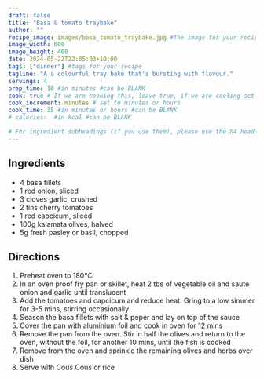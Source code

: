 ```yaml
---
draft: false
title: "Basa & tomato traybake"
author: ""
recipe_image: images/basa_tomato_traybake.jpg #The image for your recipe
image_width: 600
image_height: 400
date: 2024-05-22T22:05:03+10:00
tags: ["dinner"] #tags for your recipe
tagline: "A a colourful tray bake that's bursting with flavour."
servings: 4
prep_time: 10 #in minutes #can be BLANK
cook: true # If we are cooking this, leave true, if we are cooling set to false
cook_increment: minutes # set to minutes or hours
cook_time: 35 #in minutes or hours #can be BLANK
# calories:  #in kcal #can be BLANK

# For ingredient subheadings (if you use them), please use the h4 header.  For print view I have those elements targeted
---
```



## Ingredients

- 4 basa fillets
- 1 red onion, sliced
- 3 cloves garlic, crushed
- 2 tins cherry tomatoes
- 1 red capcicum, sliced
- 100g kalamata olives, halved
- 5g fresh pasley or basil, chopped

## Directions

1. Preheat oven to 180°C
2. In an oven proof fry pan or skillet, heat 2 tbs of vegetable oil and saute onion and garlic until translucent
3. Add the tomatoes and capcicum and reduce heat. Gring to a low simmer for 3-5 mins, stirring occasionally
4. Season the basa fillets with salt & peper and lay on top of the sauce
5. Cover the pan with aluminium foil and cook in oven for 12 mins
6. Remove the pan from the oven.  Stir in half the olives and return to the oven, without the foil, for another 10 mins, until the fish is cooked
7. Remove from the oven and sprinkle the remaining olives and herbs over dish
8. Serve with Cous Cous or rice
